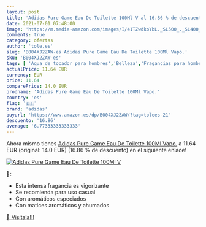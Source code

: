 ```yaml
---
layout: post
title: 'Adidas Pure Game Eau De Toilette 100Ml V al 16.86 % de descuento'
date: 2021-07-01 07:48:00
image: 'https://m.media-amazon.com/images/I/41TZwdkoYbL._SL500_._SL400_.jpg'
comments: true
category: ofertas
author: 'tole.es'
slug: 'B004XJ2ZAW-es Adidas Pure Game Eau De Toilette 100Ml Vapo.'
sku: 'B004XJ2ZAW-es'
tags: [ 'Agua de tocador para hombres','Belleza','Fragancias para hombres','Perfumes y fragancias','adidas','de','eau','toilette', ]
actualPrice: 11.64 EUR
currency: EUR
price: 11.64
comparePrice: 14.0 EUR
prodname: 'Adidas Pure Game Eau De Toilette 100Ml Vapo.'
country: 'es'
flag: '🇪🇸'
brand: 'adidas'
buyurl: 'https://www.amazon.es/dp/B004XJ2ZAW/?tag=tolees-21'
descuento: '16.86'
average: '6.77333333333333'
---
```


Ahora mismo tienes [Adidas Pure Game Eau De Toilette 100Ml Vapo.](https://www.amazon.es/dp/B004XJ2ZAW/?tag=tolees-21) a 11.64 EUR (original: 14.0 EUR) (16.86 %  de descuento) en el siguiente enlace!

[![Adidas Pure Game Eau De Toilette 100Ml V](https://m.media-amazon.com/images/I/41TZwdkoYbL._SL500_._SL400_.jpg)](https://www.amazon.es/dp/B004XJ2ZAW/?tag=tolees-21)

🔎:

- Esta intensa fragancia es vigorizante
- Se recomienda para uso casual
- Con aromáticos especiados
- Con matices aromáticos y ahumados

[🛒 Visítala!!!](https://www.amazon.es/dp/B004XJ2ZAW/?tag=tolees-21)
